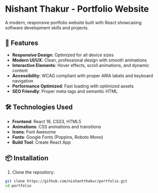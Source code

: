 # Nishant Thakur - Portfolio Website

A modern, responsive portfolio website built with React showcasing software development skills and projects.

## 🚀 Features

- **Responsive Design**: Optimized for all device sizes
- **Modern UI/UX**: Clean, professional design with smooth animations
- **Interactive Elements**: Hover effects, scroll animations, and dynamic content
- **Accessibility**: WCAG compliant with proper ARIA labels and keyboard navigation
- **Performance Optimized**: Fast loading with optimized assets
- **SEO Friendly**: Proper meta tags and semantic HTML

## 🛠️ Technologies Used

- **Frontend**: React 18, CSS3, HTML5
- **Animations**: CSS animations and transitions
- **Icons**: Font Awesome
- **Fonts**: Google Fonts (Poppins, Roboto Mono)
- **Build Tool**: Create React App

## 📦 Installation

1. Clone the repository:
```bash
git clone https://github.com/nishantthakur/portfolio.git
cd portfolio